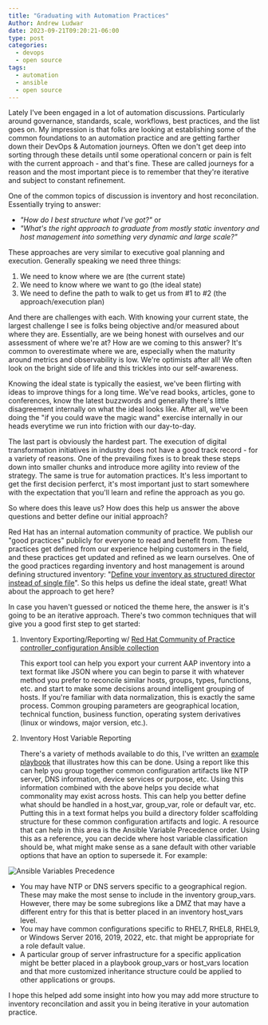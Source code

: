 ```yaml
---
title: "Graduating with Automation Practices"
Author: Andrew Ludwar
date: 2023-09-21T09:20:21-06:00
type: post
categories:
  - devops
  - open source
tags:
  - automation
  - ansible
  - open source
---
```

Lately I've been engaged in a lot of automation discussions. Particularly around governance, standards, scale, workflows, best practices, and the list goes on. My impression is that folks are looking at establishing some of the common foundations to an automation practice and are getting farther down their DevOps & Automation journeys. Often we don't get deep into sorting through these details until some operational concern or pain is felt with the current approach - and that's fine. These are called journeys for a reason and the most important piece is to remember that they're iterative and subject to constant refinement.

One of the common topics of discussion is inventory and host reconcilation. Essentially trying to answer:

* *"How do I best structure what I've got?"*    or
* *"What's the right approach to graduate from mostly static inventory and host management into something very dynamic and large scale?"*

These approaches are very similar to executive goal planning and execution. Generally speaking we need three things:

1. We need to know where we are (the current state)
2. We need to know where we want to go (the ideal state)
3. We need to define the path to walk to get us from #1 to #2 (the approach/execution plan)

And there are challenges with each. With knowing your current state, the largest challenge I see is folks being objective and/or measured about where they are. Essentially, are we being honest with ourselves and our assessment of where we're at? How are we coming to this answer? It's common to overestimate where we are, especially when the maturity around metrics and observability is low. We're optimists after all! We often look on the bright side of life and this trickles into our self-awareness. 

Knowing the ideal state is typically the easiest, we've been flirting with ideas to improve things for a long time. We've read books, articles, gone to conferences, know the latest buzzwords and generally there's little disagreement internally on what the ideal looks like. After all, we've been doing the "if you could wave the magic wand" exercise internally in our heads everytime we run into friction with our day-to-day.

The last part is obviously the hardest part. The execution of digital transformation initiatives in industry does not have a good track record - for a variety of reasons. One of the prevailing fixes is to break these steps down into smaller chunks and introduce more agility into review of the strategy. The same is true for automation practices. It's less important to get the first decision perferct, it's most important just to start somewhere with the expectation that you'll learn and refine the approach as you go.

So where does this leave us? How does this help us answer the above questions and better define our initial approach?

Red Hat has an internal automation community of practice. We publish our "good practices" publicly for everyone to read and benefit from. These practices get defined from our experience helping customers in the field, and these practices get updated and refined as we learn ourselves. One of the good practices regarding inventory and host management is around defining structured inventory: "[Define your inventory as structured director instead of single file][1]". So this helps us define the ideal state, great! What about the approach to get here?

In case you haven't guessed or noticed the theme here, the answer is it's going to be an iterative approach. There's two common techniques that will give you a good first step to get started:

1. Inventory Exporting/Reporting w/ [Red Hat Community of Practice controller_configuration Ansible collection][2]

    This export tool can help you export your current AAP inventory into a text format like JSON where you can begin to parse it with whatever method you prefer to reconcile similar hosts, groups, types, functions, etc. and start to make some decisions around intelligent grouping of hosts. If you're familiar with data normalization, this is exactly the same process. Common grouping parameters are geographical location, technical function, business function, operating system derivatives (linux or windows, major version, etc.).

2. Inventory Host Variable Reporting

    There's a variety of methods available to do this, I've written an [example playbook][3] that illustrates how this can be done. Using a report like this can help you group together common configuration artifacts like NTP server, DNS information, device services or purpose, etc. Using this information combined with the above helps you decide what commonality may exist across hosts. This can help you better define what should be handled in a host_var, group_var, role or default var, etc. Putting this in a text format helps you build a directory folder scaffolding structure for these common configuration artifacts and logic. A resource that can help in this area is the Ansible Variable Precedence order. Using this as a reference, you can decide where host variable classification should be, what might make sense as a sane default with other variable options that have an option to supersede it. For example:

![Ansible Variables Precedence](https://calgaryrhce.ca/wp-content/uploads/2024/09/ansiblevariableprecedence.png)

* You may have NTP or DNS servers specific to a geographical region. These may make the most sense to include in the inventory group_vars. However, there may be some subregions like a DMZ that may have a different entry for this that is better placed in an inventory host_vars level.
* You may have common configurations specific to RHEL7, RHEL8, RHEL9, or Windows Server 2016, 2019, 2022, etc. that might be appropriate for a role default value.
* A particular group of server infrastructure for a specific application might be better placed in a playbook group_vars or host_vars location and that more customized inheritance structure could be applied to other applications or groups.


I hope this helped add some insight into how you may add more structure to inventory reconcilation and assit you in being iterative in your automation practice.





[1]: https://redhat-cop.github.io/automation-good-practices/#_define_your_inventory_as_structured_directory_instead_of_single_file
[2]: https://github.com/redhat-cop/controller_configuration/blob/devel/EXPORT_README.md
[3]: https://github.com/aludwar/ansible/blob/master/metrics/export_host_variables.yml
